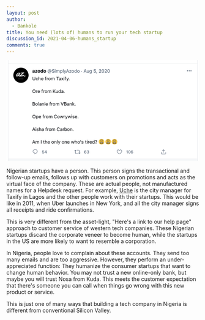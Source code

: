 ```yaml
---
layout: post
author:
  - Bankole
title: You need (lots of) humans to run your tech startup
discussion_id: 2021-04-06-humans_startup
comments: true
---
```


![Nigerian startup team](/uploads/2021/04/image.png)

Nigerian startups have a person. This person signs the transactional and
follow-up emails, follows up with customers on promotions and acts as the
virtual face of the company. These are actual people, not manufactured names for
a Helpdesk request. For example,
[Uche](https://www.linkedin.com/in/ucheokafor/) is the city manager for
Taxify in Lagos and the other people work with their startups. This would be
like in 2011, when Uber launches in New York, and all the city manager signs all
receipts and ride confirmations.

This is very different from the asset-light, "Here's a link to our help page"
approach to customer service of western tech companies. These Nigerian startups
discard the corporate veneer to become human, while the startups in the US are
more likely to want to resemble a corporation.

In Nigeria, people love to complain about these accounts. They send too many
emails and are too aggressive. However, they perform an under-appreciated
function: They humanize the consumer startups that want to change human
behavior. You may not trust a new online-only bank, but maybe you will trust
Nosa from Kuda. This meets the customer expectation that there's someone you can
call when things go wrong with this new product or service.

This is just one of many ways that building a tech company in Nigeria is
different from conventional Silicon Valley.
